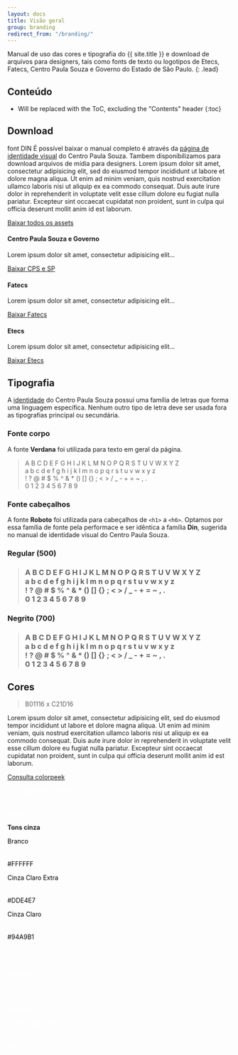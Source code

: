 ```yaml
---
layout: docs
title: Visão geral
group: branding
redirect_from: "/branding/"
---
```


Manual de uso das cores e tipografia do {{ site.title }} e download de arquivos para designers, tais como fonts de texto ou logotipos de Etecs, Fatecs, Centro Paula Souza e Governo do Estado de São Paulo.
{: .lead}

## Conteúdo

* Will be replaced with the ToC, excluding the "Contents" header
{:toc}

## Download

font DIN
É possível baixar o manual completo é através da [página de identidade visual](http://www.centropaulasouza.sp.gov.br/quem-somos/manual-de-identidade-logo-novo/default.asp) do Centro Paula Souza.
Tambem disponibilizamos para download arquivos de mídia para designers.
Lorem ipsum dolor sit amet, consectetur adipisicing elit, sed do eiusmod
tempor incididunt ut labore et dolore magna aliqua. Ut enim ad minim veniam,
quis nostrud exercitation ullamco laboris nisi ut aliquip ex ea commodo
consequat. Duis aute irure dolor in reprehenderit in voluptate velit esse
cillum dolore eu fugiat nulla pariatur. Excepteur sint occaecat cupidatat non
proident, sunt in culpa qui officia deserunt mollit anim id est laborum.

<p><a href="" class="btn btn-md btn-outline btn-block">Baixar todos os assets</a></p>

<div class="row">
  <div class="col-sm-4">
    <h4>Centro Paula Souza e Governo</h4>
    <p>Lorem ipsum dolor sit amet, consectetur adipisicing elit...</p>
    <p><a href="" class="btn btn-md btn-outline">Baixar CPS e SP</a></p>
  </div>
  <div class="col-sm-4">
    <h4>Fatecs</h4>
    <p>Lorem ipsum dolor sit amet, consectetur adipisicing elit...</p>
    <p><a href="" class="btn btn-md btn-outline">Baixar Fatecs</a></p>
  </div>
  <div class="col-sm-4">
    <h4>Etecs</h4>
    <p>Lorem ipsum dolor sit amet, consectetur adipisicing elit...</p>
    <p><a href="" class="btn btn-md btn-outline">Baixar Etecs</a></p>
  </div>
</div>

## Tipografia

A [identidade](http://www.centropaulasouza.sp.gov.br/quem-somos/manual-de-identidade-logo-novo/manual/manual-centro-paula-souza-2015-set.pdf) do Centro Paula Souza possui uma família de letras que forma uma linguagem específica. Nenhum outro tipo de letra deve ser usada fora as tipografias principal ou secundária.

### Fonte corpo

A fonte **Verdana** foi utilizada para texto em geral da página.

<blockquote>
<p>A B C D E F G H I J K L M N O P Q R S T U V W X Y Z<br>
a b c d e f g h i j k l m n o p q r s t u v w x y z<br>
! ? @ # $ % ^ & * () [] {} ; < > / _ - + = ~ , .<br>
0 1 2 3 4 5 6 7 8 9</p>
</blockquote>

### Fonte cabeçalhos

A fonte **Roboto** foi utilizada para cabeçalhos de `<h1>` a `<h6>`. Optamos por essa família de fonte pela performace e ser idêntica a família **Din**, sugerida no manual de identidade visual do Centro Paula Souza.

### Regular (500)

<blockquote>
<h3>A B C D E F G H I J K L M N O P Q R S T U V W X Y Z<br>
a b c d e f g h i j k l m n o p q r s t u v w x y z<br>
! ? @ # $ % ^ & * () [] {} ; < > / _ - + = ~ , .<br>
0 1 2 3 4 5 6 7 8 9</h3>
</blockquote>

### Negrito (700)

<blockquote>
<h3><b>A B C D E F G H I J K L M N O P Q R S T U V W X Y Z<br>
a b c d e f g h i j k l m n o p q r s t u v w x y z<br>
! ? @ # $ % ^ & * () [] {} ; < > / _ - + = ~ , .<br>
0 1 2 3 4 5 6 7 8 9</b></h3>
</blockquote>

## Cores

> B01116 x C21D16

Lorem ipsum dolor sit amet, consectetur adipisicing elit, sed do eiusmod
tempor incididunt ut labore et dolore magna aliqua. Ut enim ad minim veniam,
quis nostrud exercitation ullamco laboris nisi ut aliquip ex ea commodo
consequat. Duis aute irure dolor in reprehenderit in voluptate velit esse
cillum dolore eu fugiat nulla pariatur. Excepteur sint occaecat cupidatat non
proident, sunt in culpa qui officia deserunt mollit anim id est laborum.

<p><a href="http://colorpeek.com/#C21D16,ffffff,dde4e7,94a9b1,688590,4d6269,283337" class="btn btn-sm btn-default">Consulta colorpeek</a></p>
<div class="row">
    <div class="col-sm-12">
        <div class="thumbnail docs-palette palette-fatec-principal-bg" style="color:#fff">
            <p>Principal Fatec (Vermelho)
                <br>
                <br>
                <br>#C21D16</p>
        </div>
    </div>
</div>
<p><b>Tons cinza</b></p>
<div class="row">
    <div class="col-sm-2">
        <div class="thumbnail docs-palette palette-branco-bg" style="color:#000" style="color:#fff">
            <p>Branco
                <br>
                <br>
                <br>#FFFFFF</p>
        </div>
    </div>
    <div class="col-sm-2">
        <div class="thumbnail docs-palette palette-cinza-claro-extra-bg" style="color:#000">
            <p>Cinza Claro Extra
                <br>
                <br>
                <br>#DDE4E7</p>
        </div>
    </div>
    <div class="col-sm-2">
        <div class="thumbnail docs-palette palette-cinza-claro-bg" style="color:#000">
            <p>Cinza Claro
                <br>
                <br>
                <br>#94A9B1</p>
        </div>
    </div>
    <div class="col-sm-2">
        <div class="thumbnail docs-palette palette-cinza-bg" style="color:#fff">
            <p>Cinza
                <br>
                <br>
                <br>#688590</p>
        </div>
    </div>
    <div class="col-sm-2">
        <div class="thumbnail docs-palette palette-cinza-escuro-bg" style="color:#fff">
            <p>Cinza Escuro
                <br>
                <br>
                <br>#4D6269</p>
        </div>
    </div>
    <div class="col-sm-2">
        <div class="thumbnail docs-palette palette-cinza-escuro-extra-bg" style="color:#fff">
            <p>Cinza Escuro Extra
                <br>
                <br>
                <br>#283337</p>
        </div>
    </div>
</div>
